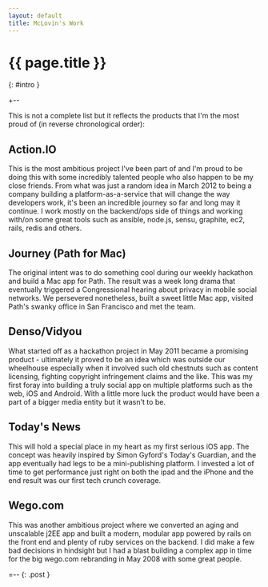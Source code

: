 ```yaml
---
layout: default
title: McLovin's Work
---
```


# {{ page.title }}
{: #intro }

+--

This is not a complete list but it reflects the products that I'm the most proud of (in reverse chronological order):

## Action.IO
  This is the most ambitious project I've been part of and I'm
  proud to be doing this with some incredibly talented people who also
  happen to be my close friends. From what was just a random idea in
  March 2012 to being a company building a platform-as-a-service that will
  change the way developers work, it's been an incredible journey so far
  and long may it continue. I work mostly on the backend/ops side of
  things and working with/on some great tools such as ansible, node.js,
  sensu, graphite, ec2, rails, redis and others.

## Journey (Path for Mac)
  The original intent was to do something cool
during our weekly hackathon and build a Mac app for Path. The
result was a week long drama that eventually triggered a
Congressional hearing about privacy in mobile social networks. We
persevered nonetheless, built a sweet little Mac app, visited
Path's swanky office in San Francisco and met the team.

## Denso/Vidyou
  What started off as a hackathon project in May 2011
became a promising product - ultimately it proved to be an idea
which was outside our wheelhouse especially when it involved such old
chestnuts such as content licensing, fighting copyright
infringement claims and the like. This was my first foray into
building a truly social app on multiple platforms such as the web, iOS
and Android. With a little more luck the product would have been a part
of a bigger media entity but it wasn't to be.

## Today's News
  This will hold a special place in my heart as my
first serious iOS app. The concept was heavily inspired by Simon
Gyford's Today's Guardian, and the app eventually had legs to be a
mini-publishing platform. I invested a lot of time to get
performance just right on both the ipad and the iPhone and the end
result was our first tech crunch coverage.

## Wego.com
  This was another ambitious project where we converted an
aging and unscalable j2EE app and built a modern, modular app
powered by rails on the front end and plenty of ruby services on the
backend. I did make a few bad decisions in hindsight but I had a
blast building a complex app in time for the big wego.com
rebranding in May 2008 with some great people.

=-- {: .post }
